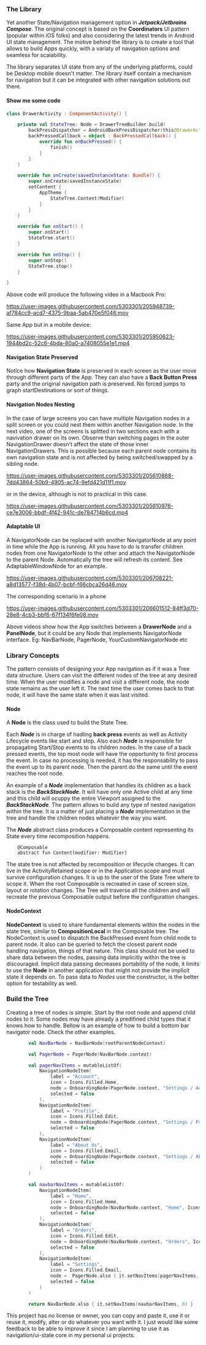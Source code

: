 <H3>The Library</H3>

Yet another State/Navigation management option in ***Jetpack/Jetbrains Compose***. The original concept is based on the **Coordinators** UI pattern (popular within iOS folks) and also considering the latest trends in Android UI state management. The motive behind the library is to create a tool that allows to build Apps quickly, with a variaty of navigation options and seamless for scalability.

The library separates UI state from any of the underlying platforms, could be Desktop mobile doesn't matter. The library itself contain a mechanism for navigation but it can be integrated with other navigation solutions out there.

<H4>Show me some code</H4>

```kotlin
class DrawerActivity : ComponentActivity() {

    private val StateTree: Node = DrawerTreeBuilder.build(
        backPressDispatcher = AndroidBackPressDispatcher(this@DrawerActivity),
        backPressedCallback = object : BackPressedCallback() {
            override fun onBackPressed() {
                finish()
            }
        }
    )

    override fun onCreate(savedInstanceState: Bundle?) {
        super.onCreate(savedInstanceState)
        setContent {
            AppTheme {
                StateTree.Content(Modifier)
            }
        }
    }

    override fun onStart() {
        super.onStart()
        StateTree.start()
    }

    override fun onStop() {
        super.onStop()
        StateTree.stop()
    }

}
```

Above code will produce the following video in a Macbook Pro:

https://user-images.githubusercontent.com/5303301/205948739-af784cc9-acd7-4375-9baa-5ab470e5f046.mov

Same App but in a mobile device:

https://user-images.githubusercontent.com/5303301/205950623-1944bd2c-52c6-4bda-80a0-a7408055e1e1.mp4


<H4>Navigation State Preserved</H4>

Notice how **Navigation State** is preserved in each screen as the user move through different parts of the App. They can also have a **Back Button Press** party and the original navigation path is preserved. No forced jumps to graph startDestinations or sort of things.

<H4>Navigation Nodes Nesting</H4>

In the case of large screens you can have multiple Navigation nodes in a split screen or you could nest them within another Navigation node. In the next video, one of the screens is splitted in two sections each with a navivation drawer on its own. Observe than switching pages in the outer NavigationDrawer doesn't affect the state of those inner NavigationDrawers. This is possible because each parent node contains its own navigation state and is not affected by being switched/swapped by a sibling node.  

https://user-images.githubusercontent.com/5303301/205610888-7dd43864-50b9-4905-ac74-9efd421d11f1.mov

or in the device, although is not to practical in this case.

https://user-images.githubusercontent.com/5303301/205610976-ce7e3006-bbdf-4f42-941c-de784714b6cd.mp4

<H4>Adaptable UI</H4>

A NavigatorNode can be replaced with another NavigatorNode at any point in time while the App is running. All you have to do is transfer children nodes from one NavigatorNode to the other and attach the NavigatorNode to the parent Node. Automatically the tree will refresh its content. See AdaptableWindowNode for an example.

https://user-images.githubusercontent.com/5303301/206708221-a8d13577-f38d-4b07-bcbf-f66cbca26d46.mov

The corresponding scenario in a phone

https://user-images.githubusercontent.com/5303301/206601512-84ff3d70-28e8-4cb3-bbf6-67f134f6fe08.mov

Above videos show how the App switches between a **DrawerNode** and a **PanelNode**, but it could be any Node that implements NavigatorNode interface.
Eg: NavBarNode, PagerNode, YourCustomNavigatorNode etc


<H3>Library Concepts</H3>

The pattern consists of designing your App navigation as if it was a Tree data structure. Users can visit the different nodes of the tree at any desired time. When the user modifies a node and visit a different node, the node state remains as the user left it. The next time the user comes back to that node, it will have the same state when it was last visited.

<H4>Node</H4>

A **Node** is the class used to build the State Tree.

Each ***Node*** is in charge of hadling **back press** events as well as Activity Lifecycle events like start and stop.
Also each ***Node*** is responsible for propagating Start/Stop events to its children nodes.
In the case of a back pressed events, the top most node will have the opportunity to first process the event. In case no processing is needed, it has the responsability to pass the event up to its parent node. Then the parent do the same until the event reaches the root node.

An example of a ***Node*** implementation that handles its children as a back stack is the ***BackStackNode***.
It will have only one Active child at any time and this child will ocuppy the entire Viewport assigned to the ***BackStackNode***.
The pattern allows to build any type of nested navigation within the tree. It is a matter of just placing a ***Node***
implementation in the tree and handle the children nodes whatever the way you want.

The ***Node*** abstract class produces a Composable content representing its State every time recomposition happens.

```
    @Composable
    abstract fun Content(modifier: Modifier)
```

The state tree is not affected by recomposition or lifecycle changes. It can live in the ActivityRetained scope or in the Application scope and must survive configuration changes. It is up to the user of the State Tree where to scope it. When the root Composable is recreated in case of screen size, layout or rotation changes. The Tree will traverse all the children and will recreate the previous Composable output before the configuration changes.

<H4>NodeContext</H4>

**NodeContext** is used to share fundamental elements within the nodes in the state tree, similar to **CompositionLocal** in the Composable tree. The NodeContext is used to dispatch the BackPressed event from child node to parent node. It also can be queried to fetch the closest parent node handling navigation, things of that nature.
This class should not be used to share data between the nodes, passing data implicitly within the tree is discouraged. Implicit data passing decreases portability of the node, it limits to use the **Node** in another application that might not provide the implicit state it depends on. To pass data to *Nodes* use the constructor, is the better option for testability as well.


<H3>Build the Tree</H3>
Creating a tree of nodes is simple. Start by the root node and append child nodes to it. Some nodes may have already a predifined child types that it knows how to handle. Bellow is an example of how to build a bottom bar navigator node.
Check the other examples.

```kotlin
        val NavBarNode = NavBarNode(rootParentNodeContext)

        val PagerNode = PagerNode(NavBarNode.context)

        val pagerNavItems = mutableListOf(
            NavigationNodeItem(
                label = "Account",
                icon = Icons.Filled.Home,
                node = OnboardingNode(PagerNode.context, "Settings / Account", Icons.Filled.Home) {},
                selected = false
            ),
            NavigationNodeItem(
                label = "Profile",
                icon = Icons.Filled.Edit,
                node = OnboardingNode(PagerNode.context, "Settings / Profile", Icons.Filled.Edit) {},
                selected = false
            ),
            NavigationNodeItem(
                label = "About Us",
                icon = Icons.Filled.Email,
                node = OnboardingNode(PagerNode.context, "Settings / About Us", Icons.Filled.Email) {},
                selected = false
            )
        )

        val navbarNavItems = mutableListOf(
            NavigationNodeItem(
                label = "Home",
                icon = Icons.Filled.Home,
                node = OnboardingNode(NavBarNode.context, "Home", Icons.Filled.Home) {},
                selected = false
            ),
            NavigationNodeItem(
                label = "Orders",
                icon = Icons.Filled.Edit,
                node = OnboardingNode(NavBarNode.context, "Orders", Icons.Filled.Edit) {},
                selected = false
            ),
            NavigationNodeItem(
                label = "Settings",
                icon = Icons.Filled.Email,
                node =  PagerNode.also { it.setNavItems(pagerNavItems, 0) },
                selected = false
            )
        )

        return NavBarNode.also { it.setNavItems(navbarNavItems, 0) }
```

This project has no license or owner, you can copy and paste it, use it or reuse it, modify, alter or do whatever you want with it. I just would like some feedback to be able to improve it since I am planning to use it as navigation/ui-state core in my personal ui projects.
